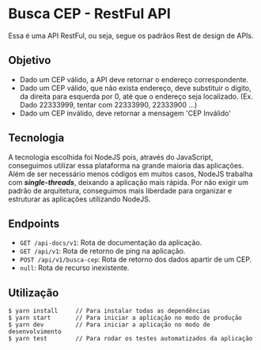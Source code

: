 # Busca CEP - RestFul API

Essa é uma API RestFul, ou seja, segue os padrãos Rest de design de APIs.

## Objetivo

- Dado um CEP válido, a API deve retornar o endereço correspondente.
- Dado um CEP válido, que não exista endereço, deve substituir o dígito, da direita para esquerda por 0, até que o endereço seja localizado. (Ex. Dado 22333999, tentar com 22333990, 22333900 ...)
- Dado um CEP inválido, deve retornar a mensagem 'CEP Inválido'

## Tecnologia

A tecnologia escolhida foi NodeJS pois, através do JavaScript, conseguimos utilizar essa plataforma na grande maioria das aplicações.
Além de ser necessário menos códigos em muitos casos, NodeJS trabalha com ***single-threads***, deixando a aplicação mais rápida.
Por não exigir um padrão de arquitetura, conseguimos mais liberdade para organizar e estruturar as aplicações utilizando NodeJS.

## Endpoints

* `GET /api-docs/v1`: Rota de documentação da aplicação.
* `GET /api/v1`: Rota de retorno de ping na aplicação.
* `POST /api/v1/busca-cep`: Rota de retorno dos dados apartir de um CEP.
* `null`: Rota de recurso inexistente.

## Utilização

```
$ yarn install     // Para instalar todas as dependências
$ yarn start       // Para iniciar a aplicação no modo de produção
$ yarn dev         // Para iniciar a aplicação no modo de desenvolvimento
$ yarn test        // Para rodar os testes automatizados da aplicação
```